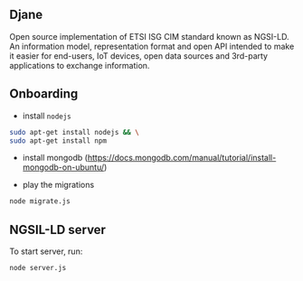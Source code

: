 ## Djane 
Open source implementation of ETSI ISG CIM standard known as NGSI-LD. An information model, representation format and open API intended to make it easier for end-users, IoT devices, open data sources and 3rd-party applications to exchange information.

## Onboarding
* install `nodejs` 

```bash
sudo apt-get install nodejs && \
sudo apt-get install npm 
```

* install mongodb (https://docs.mongodb.com/manual/tutorial/install-mongodb-on-ubuntu/)

* play the migrations 
```bash
node migrate.js
```
## NGSIL-LD server 

To start server, run: 
```bash
node server.js
```
